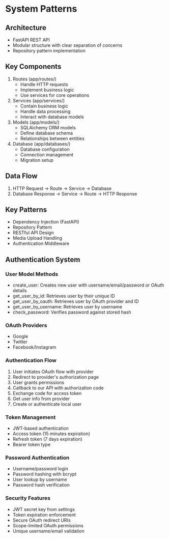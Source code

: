 # System Patterns

## Architecture
- FastAPI REST API
- Modular structure with clear separation of concerns
- Repository pattern implementation

## Key Components
1. Routes (app/routes/)
   - Handle HTTP requests
   - Implement business logic
   - Use services for core operations
2. Services (app/services/)
   - Contain business logic
   - Handle data processing
   - Interact with database models
3. Models (app/models/)
   - SQLAlchemy ORM models
   - Define database schema
   - Relationships between entities
4. Database (app/databases/)
   - Database configuration
   - Connection management
   - Migration setup

## Data Flow
1. HTTP Request → Route → Service → Database
2. Database Response → Service → Route → HTTP Response

## Key Patterns
- Dependency Injection (FastAPI)
- Repository Pattern
- RESTful API Design
- Media Upload Handling
- Authentication Middleware

## Authentication System
### User Model Methods
- create_user: Creates new user with username/email/password or OAuth details
- get_user_by_id: Retrieves user by their unique ID
- get_user_by_oauth: Retrieves user by OAuth provider and ID
- get_user_by_username: Retrieves user by username
- check_password: Verifies password against stored hash

### OAuth Providers
- Google
- Twitter
- Facebook/Instagram

### Authentication Flow
1. User initiates OAuth flow with provider
2. Redirect to provider's authorization page
3. User grants permissions
4. Callback to our API with authorization code
5. Exchange code for access token
6. Get user info from provider
7. Create or authenticate local user

### Token Management
- JWT-based authentication
- Access token (15 minutes expiration)
- Refresh token (7 days expiration)
- Bearer token type

### Password Authentication
- Username/password login
- Password hashing with bcrypt
- User lookup by username
- Password hash verification

### Security Features
- JWT secret key from settings
- Token expiration enforcement
- Secure OAuth redirect URIs
- Scope-limited OAuth permissions
- Unique username/email validation
